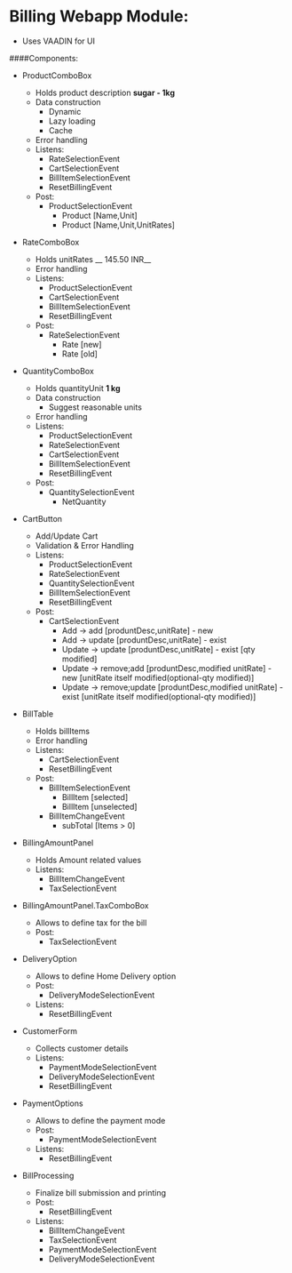 Billing Webapp Module:
======================
* Uses VAADIN for UI

####Components:
 * ProductComboBox
   * Holds product description __sugar - 1kg__
   * Data construction
     * Dynamic
     * Lazy loading
     * Cache
   * Error handling
   * Listens:
     * RateSelectionEvent
     * CartSelectionEvent
     * BillItemSelectionEvent
     * ResetBillingEvent
   * Post:
     * ProductSelectionEvent
       * Product [Name,Unit]
       * Product [Name,Unit,UnitRates]

 * RateComboBox     
   * Holds unitRates __ 145.50 INR__
   * Error handling
   * Listens:
     * ProductSelectionEvent
     * CartSelectionEvent
     * BillItemSelectionEvent
     * ResetBillingEvent
   * Post:
     * RateSelectionEvent
       * Rate [new]
       * Rate [old]

 * QuantityComboBox
   * Holds quantityUnit __1 kg__
   * Data construction
     * Suggest reasonable units
   * Error handling
   * Listens:
     * ProductSelectionEvent
     * RateSelectionEvent
     * CartSelectionEvent
     * BillItemSelectionEvent
     * ResetBillingEvent
   * Post:
     * QuantitySelectionEvent
       * NetQuantity
           
 * CartButton
   * Add/Update Cart
   * Validation & Error Handling
   * Listens:
     * ProductSelectionEvent
     * RateSelectionEvent
     * QuantitySelectionEvent
     * BillItemSelectionEvent
     * ResetBillingEvent
   * Post:
     * CartSelectionEvent
       * Add -> add					[produntDesc,unitRate] - new
       * Add -> update				[produntDesc,unitRate] - exist
       * Update -> update			[produntDesc,unitRate] - exist [qty modified]
       * Update -> remove;add		[produntDesc,modified unitRate] - new   [unitRate itself modified(optional-qty modified)]
       * Update -> remove;update	[produntDesc,modified unitRate] - exist [unitRate itself modified(optional-qty modified)]

 * BillTable
   * Holds billItems
   * Error handling
   * Listens:
     * CartSelectionEvent
     * ResetBillingEvent
   * Post:
     * BillItemSelectionEvent
       * BillItem [selected]
       * BillItem [unselected]
     * BillItemChangeEvent
       * subTotal [Items > 0]

 * BillingAmountPanel
   * Holds Amount related values
   * Listens:
     * BillItemChangeEvent
     * TaxSelectionEvent

 * BillingAmountPanel.TaxComboBox
   * Allows to define tax for the bill
   * Post:
     * TaxSelectionEvent

 * DeliveryOption
   * Allows to define Home Delivery option
   * Post:
     * DeliveryModeSelectionEvent
   * Listens:
     * ResetBillingEvent

 * CustomerForm
   * Collects customer details
   * Listens:
     * PaymentModeSelectionEvent
     * DeliveryModeSelectionEvent
     * ResetBillingEvent

 * PaymentOptions
   * Allows to define the payment mode
   * Post:
     * PaymentModeSelectionEvent
   * Listens:
     * ResetBillingEvent 

 * BillProcessing
   * Finalize bill submission and printing
   * Post:
     * ResetBillingEvent
   * Listens:
     * BillItemChangeEvent
     * TaxSelectionEvent
     * PaymentModeSelectionEvent
     * DeliveryModeSelectionEvent
